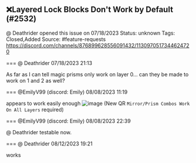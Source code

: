 ## ❌Layered Lock Blocks Don't Work by Default (#2532)
@ Deathrider opened this issue on 07/18/2023
Status: unknown
Tags: Closed,Added
Source: #feature-requests https://discord.com/channels/876899628556091432/1130970517344624720


=== @ Deathrider 07/18/2023 21:13

As far as I can tell magic prisms only work on layer 0... can they be made to work on 1 and 2 as well?

=== @EmilyV99 (discord: Emily) 08/08/2023 11:19

appears to work easily enough
![image](https://cdn.discordapp.com/attachments/1130970517344624720/1138431342560948355/image.png?ex=65e6ffcf&is=65d48acf&hm=3a0fbd4784e3c265924cfb9d311ca9211c210e858a2aebdfb0bcfbd0a388ecb6&)
(New QR `Mirror/Prism Combos Work On All Layers` required)

=== @EmilyV99 (discord: Emily) 08/08/2023 22:39

@ Deathrider testable now.

=== @ Deathrider 08/12/2023 19:21

works
